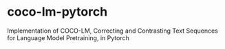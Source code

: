# coco-lm-pytorch
Implementation of COCO-LM, Correcting and Contrasting Text Sequences for Language Model Pretraining, in Pytorch

